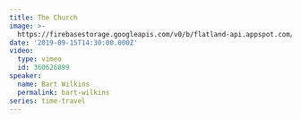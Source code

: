 ```yaml
---
title: The Church
image: >-
  https://firebasestorage.googleapis.com/v0/b/flatland-api.appspot.com/o/Screen%20Shot%202019-09-17%20at%204.07.09%20PM.png?alt=media&token=e2044052-d809-4ee1-ada3-ec7976706439
date: '2019-09-15T14:30:00.000Z'
video:
  type: vimeo
  id: 360626899
speaker:
  name: Bart Wilkins
  permalink: bart-wilkins
series: time-travel
---
```


